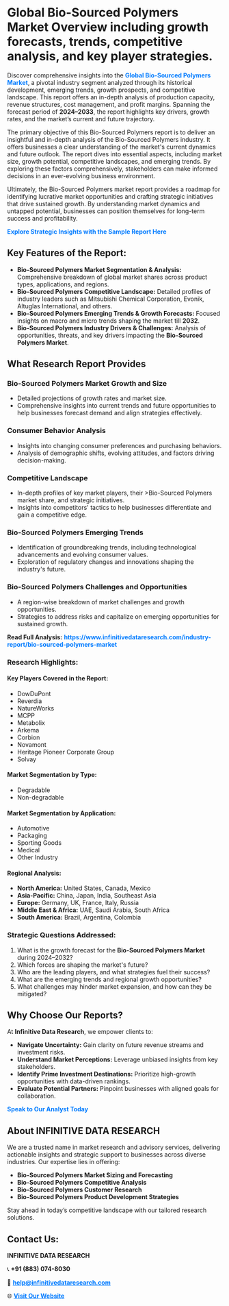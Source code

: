 <h1>Global Bio-Sourced Polymers Market Overview including growth forecasts, trends, competitive analysis, and key player strategies.</h1>
<p>
Discover comprehensive insights into the 
<a href="https://www.infinitivedataresearch.com/industry-report/bio-sourced-polymers-market" rel="dofollow" style="color: #007BFF; text-decoration: none;"><strong>Global Bio-Sourced Polymers Market</strong></a>, a pivotal industry segment analyzed through its historical development, emerging trends, growth prospects, and competitive landscape. This report offers an in-depth analysis of production capacity, revenue structures, cost management, and profit margins. Spanning the forecast period of <strong>2024–2033</strong>, the report highlights key drivers, growth rates, and the market’s current and future trajectory.
</p>
<p>
The primary objective of this Bio-Sourced Polymers report is to deliver an insightful and in-depth analysis of the Bio-Sourced Polymers industry. It offers businesses a clear understanding of the market's current dynamics and future outlook. The report dives into essential aspects, including market size, growth potential, competitive landscapes, and emerging trends. By exploring these factors comprehensively, stakeholders can make informed decisions in an ever-evolving business environment.
</p>
<p>
Ultimately, the Bio-Sourced Polymers market report provides a roadmap for identifying lucrative market opportunities and crafting strategic initiatives that drive sustained growth. By understanding market dynamics and untapped potential, businesses can position themselves for long-term success and profitability.
</p>
<p>
<a href="https://www.infinitivedataresearch.com/request-sample/reportId=105910" style="color: #007BFF; text-decoration: none;"><strong>Explore Strategic Insights with the Sample Report Here</strong></a>
</p>

<h2>Key Features of the Report:</h2>
<ul>
<li><strong>Bio-Sourced Polymers Market Segmentation & Analysis:</strong> Comprehensive breakdown of global market shares across product types, applications, and regions.</li>
<li><strong>Bio-Sourced Polymers Competitive Landscape:</strong> Detailed profiles of industry leaders such as Mitsubishi Chemical Corporation, Evonik, Altuglas International, and others.</li>
<li><strong>Bio-Sourced Polymers Emerging Trends & Growth Forecasts:</strong> Focused insights on macro and micro trends shaping the market till <strong>2032</strong>.</li>
<li><strong>Bio-Sourced Polymers Industry Drivers & Challenges:</strong> Analysis of opportunities, threats, and key drivers impacting the <strong>Bio-Sourced Polymers Market</strong>.</li>
</ul>

<h2>What Research Report Provides</h2>
<h3>Bio-Sourced Polymers Market Growth and Size</h3>
<ul>
<li>Detailed projections of growth rates and market size.</li>
<li>Comprehensive insights into current trends and future opportunities to help businesses forecast demand and align strategies effectively.</li>
</ul>

<h3>Consumer Behavior Analysis</h3>
<ul>
<li>Insights into changing consumer preferences and purchasing behaviors.</li>
<li>Analysis of demographic shifts, evolving attitudes, and factors driving decision-making.</li>
</ul>

<h3>Competitive Landscape</h3>
<ul>
<li>In-depth profiles of key market players, their >Bio-Sourced Polymers market share, and strategic initiatives.</li>
<li>Insights into competitors' tactics to help businesses differentiate and gain a competitive edge.</li>
</ul>

<h3>Bio-Sourced Polymers Emerging Trends</h3>
<ul>
<li>Identification of groundbreaking trends, including technological advancements and evolving consumer values.</li>
<li>Exploration of regulatory changes and innovations shaping the industry's future.</li>
</ul>

<h3>Bio-Sourced Polymers Challenges and Opportunities</h3>
<ul>
<li>A region-wise breakdown of market challenges and growth opportunities.</li>
<li>Strategies to address risks and capitalize on emerging opportunities for sustained growth.</li>
</ul>
<p><strong>Read Full Analysis:</strong> <a href="https://www.infinitivedataresearch.com/industry-report/bio-sourced-polymers-market" rel="dofollow" style="color: #007BFF; text-decoration: none;"><strong>https://www.infinitivedataresearch.com/industry-report/bio-sourced-polymers-market</strong></a></p>
<h3>Research Highlights:</h3>
<h4>Key Players Covered in the Report:</h4>
<ul><li>DowDuPont</li><li>Reverdia</li><li>NatureWorks</li><li>MCPP</li><li>Metabolix</li><li>Arkema</li><li>Corbion</li><li>Novamont</li><li>Heritage Pioneer Corporate Group</li><li>Solvay</li></ul>
<h4>Market Segmentation by Type:</h4>
<ul><li>Degradable</li><li>Non-degradable</li></ul>
<h4>Market Segmentation by Application:</h4>
<ul><li>Automotive</li><li>Packaging</li><li>Sporting Goods</li><li>Medical</li><li>Other Industry</li></ul>

<h4>Regional Analysis:</h4>
<ul>
<li><strong>North America:</strong> United States, Canada, Mexico</li>
<li><strong>Asia-Pacific:</strong> China, Japan, India, Southeast Asia</li>
<li><strong>Europe:</strong> Germany, UK, France, Italy, Russia</li>
<li><strong>Middle East & Africa:</strong> UAE, Saudi Arabia, South Africa</li>
<li><strong>South America:</strong> Brazil, Argentina, Colombia</li>
</ul>

<h3>Strategic Questions Addressed:</h3>
<ol>
<li>What is the growth forecast for the <strong>Bio-Sourced Polymers Market</strong> during 2024–2032?</li>
<li>Which forces are shaping the market's future?</li>
<li>Who are the leading players, and what strategies fuel their success?</li>
<li>What are the emerging trends and regional growth opportunities?</li>
<li>What challenges may hinder market expansion, and how can they be mitigated?</li>
</ol>

<h2>Why Choose Our Reports?</h2>
<p>At <strong>Infinitive Data Research</strong>, we empower clients to:</p>
<ul>
<li><strong>Navigate Uncertainty:</strong> Gain clarity on future revenue streams and investment risks.</li>
<li><strong>Understand Market Perceptions:</strong> Leverage unbiased insights from key stakeholders.</li>
<li><strong>Identify Prime Investment Destinations:</strong> Prioritize high-growth opportunities with data-driven rankings.</li>
<li><strong>Evaluate Potential Partners:</strong> Pinpoint businesses with aligned goals for collaboration.</li>
</ul>
<p><a href="https://www.infinitivedataresearch.com/industry-report/bio-sourced-polymers-market" rel="dofollow" style="color: #007BFF; text-decoration: none;"><strong>Speak to Our Analyst Today</strong></a></p>

<h2>About INFINITIVE DATA RESEARCH</h2>
<p>We are a trusted name in market research and advisory services, delivering actionable insights and strategic support to businesses across diverse industries. Our expertise lies in offering:</p>
<ul>
<li><strong>Bio-Sourced Polymers Market Sizing and Forecasting</strong></li>
<li><strong>Bio-Sourced Polymers Competitive Analysis</strong></li>
<li><strong>Bio-Sourced Polymers Customer Research</strong></li>
<li><strong>Bio-Sourced Polymers Product Development Strategies</strong></li>
</ul>
<p>Stay ahead in today’s competitive landscape with our tailored research solutions.</p>

<h2>Contact Us:</h2>
<p><strong>INFINITIVE DATA RESEARCH</strong></p>
<p>📞 <strong>+91 (883) 074-8030</strong></p>
<p>📧 <strong><a href="mailto:help@infinitivedataresearch.com" style="color: #007BFF;">help@infinitivedataresearch.com</a></strong></p>
<p>🌐 <strong><a href="https://www.infinitivedataresearch.com" rel="dofollow" style="color: #007BFF;">Visit Our Website</a></strong></p>